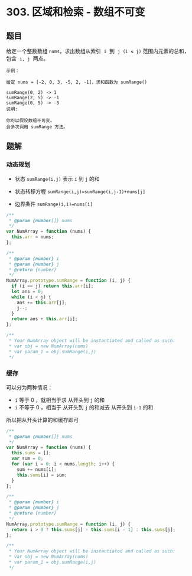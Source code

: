 # 303. 区域和检索 - 数组不可变

## 题目

给定一个整数数组 `nums`，求出数组从索引  `i`  到  `j (i ≤ j)` 范围内元素的总和，包含  `i, j`  两点。

```auto
示例：

给定 nums = [-2, 0, 3, -5, 2, -1]，求和函数为 sumRange()

sumRange(0, 2) -> 1
sumRange(2, 5) -> -1
sumRange(0, 5) -> -3
说明:

你可以假设数组不可变。
会多次调用 sumRange 方法。
```

## 题解

### 动态规划

- 状态 `sumRange(i,j)` 表示 `i` 到 `j` 的和

- 状态转移方程 `sumRange(i,j)=sumRange(i,j-1)+nums[j]`

- 边界条件 `sumRange(i,i)=nums[i]`

```JavaScript
/**
 * @param {number[]} nums
 */
var NumArray = function (nums) {
  this.arr = nums;
};

/**
 * @param {number} i
 * @param {number} j
 * @return {number}
 */
NumArray.prototype.sumRange = function (i, j) {
  if (i == j) return this.arr[i];
  let ans = 0;
  while (i < j) {
    ans += this.arr[j];
    j--;
  }
  return ans + this.arr[i];
};

/**
 * Your NumArray object will be instantiated and called as such:
 * var obj = new NumArray(nums)
 * var param_1 = obj.sumRange(i,j)
 */

```

### 缓存

可以分为两种情况：

- `i` 等于 0 ，就相当于求 从开头到 `j` 的和
- `i` 不等于 0 ，相当于 从开头到 `j` 的和减去 从开头到 `i-1` 的和

所以把从开头计算的和缓存即可

```JavaScript
/**
 * @param {number[]} nums
 */
var NumArray = function (nums) {
  this.sums = [];
  var sum = 0;
  for (var i = 0; i < nums.length; i++) {
    sum += nums[i];
    this.sums[i] = sum;
  }
};

/**
 * @param {number} i
 * @param {number} j
 * @return {number}
 */
NumArray.prototype.sumRange = function (i, j) {
  return i > 0 ? this.sums[j] - this.sums[i - 1] : this.sums[j];
};

/**
 * Your NumArray object will be instantiated and called as such:
 * var obj = new NumArray(nums)
 * var param_1 = obj.sumRange(i,j)
 */

```
